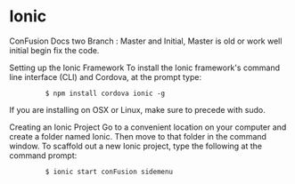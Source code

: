 # Ionic
ConFusion Docs 
two Branch : Master and Initial, Master is old or work well initial begin fix the code. 

Setting up the Ionic Framework
    To install the Ionic framework's command line interface (CLI) and Cordova, at the prompt type:

             $ npm install cordova ionic -g
            
If you are installing on OSX or Linux, make sure to precede with sudo.

Creating an Ionic Project
Go to a convenient location on your computer and create a folder named Ionic. Then move to that folder in the command window.
To scaffold out a new Ionic project, type the following at the command prompt:

             $ ionic start conFusion sidemenu